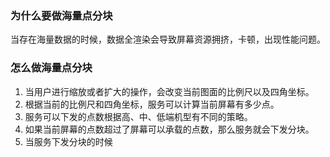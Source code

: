 ### 为什么要做海量点分块

当存在海量数据的时候，数据全渲染会导致屏幕资源拥挤，卡顿，出现性能问题。

### 怎么做海量点分块

1. 当用户进行缩放或者扩大的操作，会改变当前图面的比例尺以及四角坐标。
2. 根据当前的比例尺和四角坐标，服务可以计算当前屏幕有多少点。
3. 服务可以下发的点数根据高、中、低端机型有不同的策略。
4. 如果当前屏幕的点数超过了屏幕可以承载的点数，那么服务就会下发分块。
5. 当服务下发分块的时候
